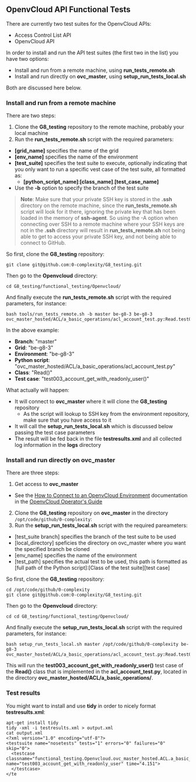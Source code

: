 ## OpenvCloud API Functional Tests

There are currently two test suites for the OpenvCloud APIs:
- Access Control List API 
- OpenvCloud API

In order to install and run the API test suites (the first two in the list) you have two options:
- Install and run from a remote machine, using **run\_tests\_remote.sh**
- Install and run directly on **ovc_master**, using **setup\_run\_tests\_local.sh**

Both are discussed here below.


### Install and run from a remote machine

There are two steps:
1. Clone the **G8_testing** repository to the remote machine, probably your local machine
2. Run the **run\_tests\_remote.sh** script with the required parameters:
  - **[grid_name]** specifies the name of the grid
  - **[env_name]** specifies the name of the environment
  - **[test_suite]** specifies the test suite to execute, optionally indicating that you only want to run a specific vest case of the test suite, all formatted as:
    - **[python\_script\_name]**:**[class\_name]**.**[test\_case\_name]**
  - Use the **-b** option to specify the branch of the test suite

> **Note**: Make sure that your private SSH key is stored in the **.ssh** directory on the remote machine, since the **run\_tests\_remote.sh** script will look for it there, ignoring the private key that has been loaded in the memory of **ssh-agent**. So using the -A option when connecting over SSH to a remote machine where your SSH keys are not in the **.ssh** directory will result in **run\_tests\_remote.sh** not being able to get to access your private SSH key, and not being able to connect to GitHub.

So first, clone the **G8_testing** repository:
```
git clone git@github.com:0-complexity/G8_testing.git
```

Then go to the **Openvcloud** directory:
```
cd G8_testing/functional_testing/Openvcloud/
```

And finally execute the **run_tests_remote.sh** script with the required parameters, for instance:
```
bash tools/run_tests_remote.sh -b master be-g8-3 be-g8-3 ovc_master_hosted/ACL/a_basic_operations/acl_account_test.py:Read.test003_account_get_with_readonly_user
```

In the above example:
- **Branch**: "master"
- **Grid**: "be-g8-3"
- **Environment**: "be-g8-3"
- **Python script**: "ovc_master_hosted/ACL/a_basic_operations/acl_account_test.py"
- **Class**: "Read()"
- **Test case**: "test003\_account\_get\_with\_readonly\_user()"

What actually will happen:
- It will connect to **ovc\_master** where it will clone the **G8_testing** repository
  - As the script will lookup to SSH key from the environment repository, make sure that you have access to it
- It will call the **setup_run_tests_local.sh** which is discussed below passing the test case parameters
- The result will be fed back in the file **testresults.xml** and all collected log information in the **logs** directory


### Install and run directly on ovc_master

There are three steps:
1. Get access to **ovc\_master**
  - See the [How to Connect to an OpenvCloud Environment](https://gig.gitbooks.io/ovcdoc_public/content/Sysadmin/Connect/connect.html) documentation in the [OpenvCloud Operator's Guide](https://www.gitbook.com/book/gig/ovcdoc_public/details)
2. Clone the **G8_testing** repository on **ovc\_master** in the directory `/opt/code/github/0-complexity`:
3. Run the **setup\_run\_tests\_local.sh** script with the required pareameters:
  - [test_suite branch] specifies the branch of the test suite to be used
  - [local\_directory] speficies the directory on ovc_master where you want the specified branch be cloned
  - [env_name] specifies the name of the environment
  - [test_path] specifies the actual test to be used, this path is formatted as [full path of the Python script]:[Class of the test suite][test case]

So first, clone the **G8_testing** repository:
```
cd /opt/code/github/0-complexity
git clone git@github.com:0-complexity/G8_testing.git
```

Then go to the **Openvcloud** directory:
```
cd cd G8_testing/functional_testing/Openvcloud/
```

And finally execute the **setup\_run\_tests\_local.sh** script with the required parameters, for instance:
```
bash setup_run_tests_local.sh master /opt/code/github/0-complexity be-g8-3 ovc_master_hosted/ACL/a_basic_operations/acl_account_test.py:Read.test003_account_get_with_readonly_user
```

This will run the **test003\_account\_get\_with\_readonly\_user()** test case of the **Read()** class that is implemented in the **acl_account_test.py**, located in the directory **ovc\_master\_hosted/ACL/a\_basic\_operations/**.


### Test results

You might want to install and use **tidy** in order to nicely format **testresults.xml**:
```
apt-get install tidy
tidy -xml -i testresults.xml > output.xml
cat output.xml
<?xml version="1.0" encoding="utf-8"?>
<testsuite name="nosetests" tests="1" errors="0" failures="0" skip="0">
  <testcase classname="functional_testing.Openvcloud.ovc_master_hosted.ACL.a_basic_operations.acl_account_test.Read" name="test003_account_get_with_readonly_user" time="4.151">
  </testcase>
</te